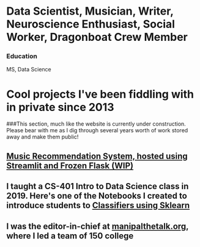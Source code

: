 # Data Scientist, Musician, Writer, Neuroscience Enthusiast, Social Worker, Dragonboat Crew Member

### Education
MS, Data Science

# Cool projects I've been fiddling with in private since 2013
###This section, much like the website is currently under construction. Please bear with me as I dig through several years worth of work stored away and make them public!

## [Music Recommendation System, hosted using Streamlit and Frozen Flask (WIP)](https://github.com/EruditeStranger/Music_Rec/tree/main)

## I taught a CS-401 Intro to Data Science class in 2019. Here's one of the Notebooks I created to introduce students to [Classifiers using Sklearn](https://github.com/EruditeStranger/CS-301-Scikit-Learn)

## I was the editor-in-chief at [manipalthetalk.org](manipalthetalk.org), where I led a team of 150 college


